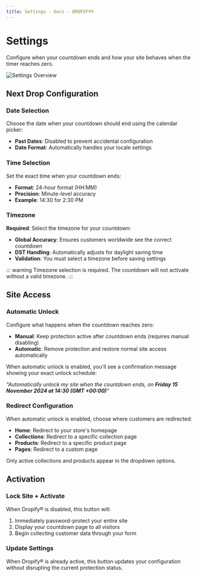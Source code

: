 ```yaml
---
title: Settings - Docs - DROPIFY®
---
```


# Settings

Configure when your countdown ends and how your site behaves when the timer reaches zero.

![Settings Overview](/assets/dropify-tour-settings.gif)

## Next Drop Configuration

### Date Selection

Choose the date when your countdown should end using the calendar picker:

- **Past Dates**: Disabled to prevent accidental configuration
- **Date Format**: Automatically handles your locale settings

### Time Selection

Set the exact time when your countdown ends:

- **Format**: 24-hour format (HH:MM)
- **Precision**: Minute-level accuracy
- **Example**: 14:30 for 2:30 PM

### Timezone

**Required**: Select the timezone for your countdown:

- **Global Accuracy**: Ensures customers worldwide see the correct countdown
- **DST Handling**: Automatically adjusts for daylight saving time
- **Validation**: You must select a timezone before saving settings

::: warning
Timezone selection is required. The countdown will not activate without a valid timezone.
:::

## Site Access

### Automatic Unlock

Configure what happens when the countdown reaches zero:

- **Manual**: Keep protection active after countdown ends (requires manual disabling)
- **Automatic**: Remove protection and restore normal site access automatically

When automatic unlock is enabled, you'll see a confirmation message showing your exact unlock schedule:

_"Automatically unlock my site when the countdown ends, on **Friday 15 November 2024 at 14:30 (GMT +00:00)**"_

### Redirect Configuration

When automatic unlock is enabled, choose where customers are redirected:

- **Home**: Redirect to your store's homepage
- **Collections**: Redirect to a specific collection page
- **Products**: Redirect to a specific product page
- **Pages**: Redirect to a custom page

Only active collections and products appear in the dropdown options.

## Activation

### Lock Site + Activate

When Dropify® is disabled, this button will:

1. Immediately password-protect your entire site
2. Display your countdown page to all visitors
3. Begin collecting customer data through your form

### Update Settings

When Dropify® is already active, this button updates your configuration without disrupting the current protection status.
